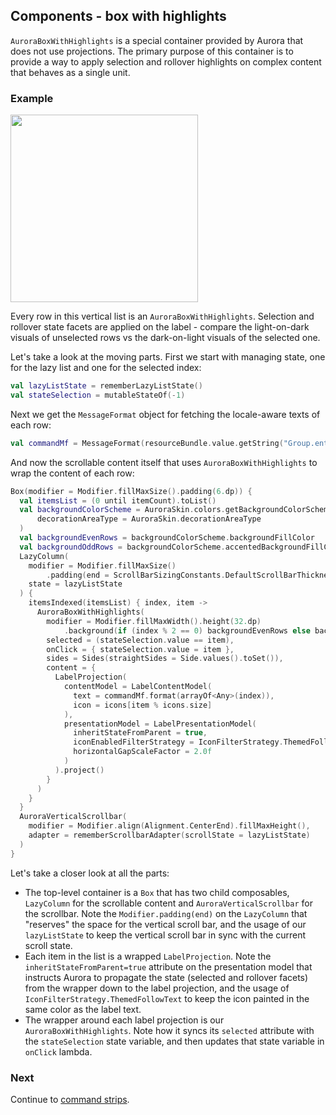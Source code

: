 ## Components - box with highlights

`AuroraBoxWithHighlights` is a special container provided by Aurora that does not use projections. The primary purpose of this container is to provide a way to apply selection and rollover highlights on complex content that behaves as a single unit.

### Example

<img src="https://raw.githubusercontent.com/kirill-grouchnikov/aurora/icicle/docs/images/component/walkthrough/box-with-highlights.png" width="300" border=0/>

Every row in this vertical list is an `AuroraBoxWithHighlights`. Selection and rollover state facets are applied on the label - compare the light-on-dark visuals of unselected rows vs the dark-on-light visuals of the selected one.

Let's take a look at the moving parts. First we start with managing state, one for the lazy list and one for the selected index:

```kotlin
val lazyListState = rememberLazyListState()
val stateSelection = mutableStateOf(-1)
```

Next we get the `MessageFormat` object for fetching the locale-aware texts of each row:

```kotlin
val commandMf = MessageFormat(resourceBundle.value.getString("Group.entrySimple"))
```

And now the scrollable content itself that uses `AuroraBoxWithHighlights` to wrap the content of each row:

```kotlin
Box(modifier = Modifier.fillMaxSize().padding(6.dp)) {
  val itemsList = (0 until itemCount).toList()
  val backgroundColorScheme = AuroraSkin.colors.getBackgroundColorScheme(
      decorationAreaType = AuroraSkin.decorationAreaType
  )
  val backgroundEvenRows = backgroundColorScheme.backgroundFillColor
  val backgroundOddRows = backgroundColorScheme.accentedBackgroundFillColor
  LazyColumn(
    modifier = Modifier.fillMaxSize()
        .padding(end = ScrollBarSizingConstants.DefaultScrollBarThickness),
    state = lazyListState
  ) {
    itemsIndexed(itemsList) { index, item ->
      AuroraBoxWithHighlights(
        modifier = Modifier.fillMaxWidth().height(32.dp)
            .background(if (index % 2 == 0) backgroundEvenRows else backgroundOddRows),
        selected = (stateSelection.value == item),
        onClick = { stateSelection.value = item },
        sides = Sides(straightSides = Side.values().toSet()),
        content = {
          LabelProjection(
            contentModel = LabelContentModel(
              text = commandMf.format(arrayOf<Any>(index)),
              icon = icons[item % icons.size]
            ),
            presentationModel = LabelPresentationModel(
              inheritStateFromParent = true,
              iconEnabledFilterStrategy = IconFilterStrategy.ThemedFollowText,
              horizontalGapScaleFactor = 2.0f
            )
          ).project()
        }
      )
    }
  }
  AuroraVerticalScrollbar(
    modifier = Modifier.align(Alignment.CenterEnd).fillMaxHeight(),
    adapter = rememberScrollbarAdapter(scrollState = lazyListState)
  )
}
```

Let's take a closer look at all the parts:

- The top-level container is a `Box` that has two child composables, `LazyColumn` for the scrollable content and `AuroraVerticalScrollbar` for the scrollbar. Note the `Modifier.padding(end)` on the `LazyColumn` that "reserves" the space for the vertical scroll bar, and the usage of our `lazyListState` to keep the vertical scroll bar in sync with the current scroll state.
- Each item in the list is a wrapped `LabelProjection`. Note the `inheritStateFromParent=true` attribute on the presentation model that instructs Aurora to propagate the state (selected and rollover facets) from the wrapper down to the label projection, and the usage of `IconFilterStrategy.ThemedFollowText` to keep the icon painted in the same color as the label text.
- The wrapper around each label projection is our `AuroraBoxWithHighlights`. Note how it syncs its `selected` attribute with the `stateSelection` state variable, and then updates that state variable in `onClick` lambda.

### Next

Continue to [command strips](CommandStrip.md).
